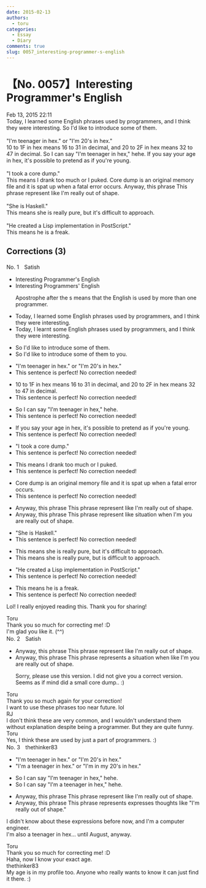 ```yaml
---
date: 2015-02-13
authors:
  - toru
categories:
  - Essay
  - Diary
comments: true
slug: 0057_interesting-programmer-s-english
---
```


# 【No. 0057】Interesting Programmer's English
<div class="date">Feb 13, 2015 22:11</div>
<div id="post"><div id="body_show_ori">
Today, I learned some English phrases used by programmers, and I think they were interesting. So I'd like to introduce some of them.<br/><br/>"I'm teenager in hex." or "I'm 20's in hex."<br/>10 to 1F in hex means 16 to 31 in decimal, and 20 to 2F in hex means 32 to 47 in decimal. So I can say "I'm teenager in hex," hehe. If you say your age in hex, it's possible to pretend as if you're young.<br/><br/>"I took a core dump."<br/>This means I drank too much or I puked. Core dump is an original memory file and it is spat up when a fatal error occurs. Anyway, this phrase This phrase represent like I'm really out of shape.<br/><br/>"She is Haskell."<br/>This means she is really pure, but it's difficult to approach.<br/><br/>"He created a Lisp implementation in PostScript."<br/>This means he is a freak.<br/>
</div></div>

<!-- more -->


## Corrections (3)
<div id="block"><div class="first_name"> No. 1　<span class="just_name">Satish</span></div><div id="block2">
<ul class="correction_field">
<li class="incorrect">Interesting Programmer's English</li>
<li class="corrected correct">
Interesting Programmer<span class="f_red">s'</span> English
<p class="correction_comment">Apostrophe after the s means that the English is used by more than one programmer.</p>
</li>
</ul>
<ul class="correction_field">
<li class="incorrect">Today, I learned some English phrases used by programmers, and I think they were interesting.</li>
<li class="corrected correct">
Today, I learn<span class="f_blue">t</span> some English phrases used by programmers, and I think they were interesting.
</li>
</ul>
<ul class="correction_field">
<li class="incorrect">So I'd like to introduce some of them.</li>
<li class="corrected correct">
So I'd like to introduce some of them<span class="f_blue"> to you</span>.
</li>
</ul>
<ul class="correction_field">
<li class="incorrect">"I'm teenager in hex." or "I'm 20's in hex."</li>
<li class="corrected perfect">This sentence is perfect! No correction needed!</li>
</ul>
<ul class="correction_field">
<li class="incorrect">10 to 1F in hex means 16 to 31 in decimal, and 20 to 2F in hex means 32 to 47 in decimal.</li>
<li class="corrected perfect">This sentence is perfect! No correction needed!</li>
</ul>
<ul class="correction_field">
<li class="incorrect">So I can say "I'm teenager in hex," hehe.</li>
<li class="corrected perfect">This sentence is perfect! No correction needed!</li>
</ul>
<ul class="correction_field">
<li class="incorrect">If you say your age in hex, it's possible to pretend as if you're young.</li>
<li class="corrected perfect">This sentence is perfect! No correction needed!</li>
</ul>
<ul class="correction_field">
<li class="incorrect">"I took a core dump."</li>
<li class="corrected perfect">This sentence is perfect! No correction needed!</li>
</ul>
<ul class="correction_field">
<li class="incorrect">This means I drank too much or I puked.</li>
<li class="corrected perfect">This sentence is perfect! No correction needed!</li>
</ul>
<ul class="correction_field">
<li class="incorrect">Core dump is an original memory file and it is spat up when a fatal error occurs.</li>
<li class="corrected perfect">This sentence is perfect! No correction needed!</li>
</ul>
<ul class="correction_field">
<li class="incorrect">Anyway, this phrase This phrase represent like I'm really out of shape.</li>
<li class="corrected correct">
Anyway, this phrase <span class="sline">This phrase</span> represent <span class="sline">like</span> <span class="f_blue"> situation when </span>I'm <span class="f_blue">you are </span>really out of shape.
</li>
</ul>
<ul class="correction_field">
<li class="incorrect">"She is Haskell."</li>
<li class="corrected perfect">This sentence is perfect! No correction needed!</li>
</ul>
<ul class="correction_field">
<li class="incorrect">This means she is really pure, but it's difficult to approach.</li>
<li class="corrected correct">
This means she is really pure, but <span class="f_blue">is</span> difficult to approach.
</li>
</ul>
<ul class="correction_field">
<li class="incorrect">"He created a Lisp implementation in PostScript."</li>
<li class="corrected perfect">This sentence is perfect! No correction needed!</li>
</ul>
<ul class="correction_field">
<li class="incorrect">This means he is a freak.</li>
<li class="corrected perfect">This sentence is perfect! No correction needed!</li>
</ul>
<p class="comment_small">
 Lol!  I really enjoyed reading this. Thank you for sharing!
</p>

</div><div class="name"><span class="just_name">Toru</span><br>
Thank you so much for correcting me! :D<br/>I'm glad you like it. (^^)
</div>
</div>
<div id="block"><div class="first_name"> No. 2　<span class="just_name">Satish</span></div><div id="block2">
<ul class="correction_field">
<li class="incorrect">Anyway, this phrase This phrase represent like I'm really out of shape.</li>
<li class="corrected correct">
Anyway, this phrase <span class="sline">This phrase</span> represent<span class="f_blue">s a situation when </span> <span class="sline">like I'm</span> <span class="f_blue">you are </span>really out of shape.
<p class="correction_comment">Sorry, please use this version.  I did not give you a correct version.  Seems as if mind did a small core dump.. :)</p>
</li>
</ul>
</div><div class="name"><span class="just_name">Toru</span><br>
Thank you so much again for your correction! <br/>I want to use these phrases too near future. lol
</div>
<div class="name"><span class="just_name">RJ</span><br>
I don't think these are very common, and I wouldn't understand them without explanation despite being a programmer. But they are quite funny.
</div>
<div class="name"><span class="just_name">Toru</span><br>
Yes, I think these are used by just a part of programmers. :)
</div>
</div>
<div id="block"><div class="first_name"> No. 3　<span class="just_name">thethinker83</span></div><div id="block2">
<ul class="correction_field">
<li class="incorrect">"I'm teenager in hex." or "I'm 20's in hex."</li>
<li class="corrected correct">
"I'm <span class="f_blue">a</span> teenager in hex." or "I'm <span class="f_blue">in my</span> 20's in hex."
</li>
</ul>
<ul class="correction_field">
<li class="incorrect">So I can say "I'm teenager in hex," hehe.</li>
<li class="corrected correct">
So I can say "I'm <span class="f_blue">a</span> teenager in hex," hehe.
</li>
</ul>
<ul class="correction_field">
<li class="incorrect">Anyway, this phrase This phrase represent like I'm really out of shape.</li>
<li class="corrected correct">
Anyway, this phrase <span class="f_red"><span class="sline">This phrase</span></span> <span class="sline"><span class="f_red">represents</span></span> <span class="f_blue">expresses thoughts</span> like <span class="f_blue">"</span>I'm really out of shape.<span class="f_blue">"</span>
</li>
</ul>
<p class="comment_small">
 I didn't know about these expressions before now, and I'm a computer engineer.
 <br/>
 I'm also a teenager in hex... until August, anyway.
</p>

</div><div class="name"><span class="just_name">Toru</span><br>
Thank you so much for correcting me! :D<br/>Haha, now I know your exact age.
</div>
<div class="name"><span class="just_name">thethinker83</span><br>
My age is in my profile too.  Anyone who really wants to know it can just find it there.  :)
</div>
</div>
